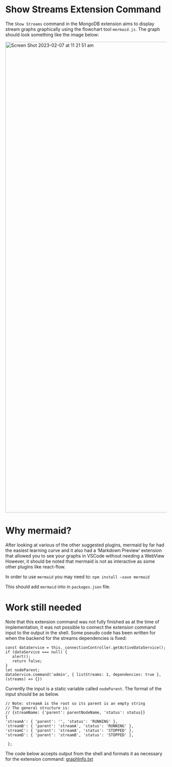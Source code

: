 # Show Streams Extension Command

The `Show Streams` command in the MongoDB extension aims to display stream graphs graphically using the flowchart tool `mermaid.js`. The graph should look something like the image below:

<img width="1464" alt="Screen Shot 2023-02-07 at 11 21 51 am" src="https://user-images.githubusercontent.com/100674217/218936000-0eb4d41c-97ca-4218-afaa-109047052a57.png">

# Why mermaid?

After looking at various of the other suggested plugins, mermaid by far had the easiest learning curve and it also had a ‘Markdown Preview’ extension that allowed you to see your graphs in VSCode without needing a WebView
However, it should be noted that mermaid is not as interactive as some other plugins like react-flow.

In order to use `mermaid` you may need to:
`npm install –save mermaid`

This should add `mermaid` into in `packages.json` file.

# Work still needed

Note that this extension command was not fully finished as at the time of implementation, it was not possible to connect the extension command input to the
output in the shell. Some pseudo code has been written for when the backend for the streams dependencies is fixed:

```
const dataService = this._connectionController.getActiveDataService();
if (dataService === null) {
   alert();
   return false;
}
let nodeParent;
dataService.command('admin', { listStreams: 1, dependencies: true }, (streams) => {})
```

Currently the input is a static variable called `nodeParent`. The format of the input should be as below.

```
// Note: streamA is the root so its parent is an empty string
// The general structure is:
// {streamName: {'parent': parentNodeName, 'status': status}}
{
'streamA': { 'parent': '', 'status': 'RUNNING' },
'streamB': { 'parent': 'streamA', 'status': 'RUNNING' },
'streamC': { 'parent': 'streamA', 'status': 'STOPPED' },
'streamD': { 'parent': 'streamB', 'status': 'STOPPED' },

 };
```

The code below accepts output from the shell and formats it as necessary for the extension command:
[graphInfo.txt](https://github.com/mongodb-labs/vscode/files/10739601/graphInfo.txt)
